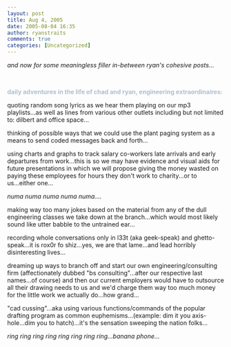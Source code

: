 ```yaml
---
layout: post
title: Aug 4, 2005
date: 2005-08-04 16:35
author: ryanstraits
comments: true
categories: [Uncategorized]
---
```

<em>and now for some meaningless filler in-between ryan's cohesive posts...</em>

&nbsp;

<strong><span style="color:#afbfcf;">daily adventures in the life of chad and ryan, engineering extraordinaires:</span></strong>

quoting random song lyrics as we hear them playing on our mp3 playlists...as well as lines from various other outlets including but not limited to: dilbert and office space...

thinking of possible ways that we could use the plant paging system as a means to send coded messages back and forth...

using charts and graphs to track salary co-workers late arrivals and early departures from work...this is so we may have evidence and visual aids for future presentations in which we will propose giving the money wasted on paying these employees for hours they don't work to charity...or to us...either one...

<em>numa numa numa numa numa....</em>

making way too many jokes based on the material from any of the dull engineering classes we take down at the branch...which would most likely sound like utter babble to the untrained ear...

recording whole conversations only in l33t (aka geek-speak) and ghetto-speak...it is rox0r fo shiz...yes, we are that lame...and lead horribly disinteresting lives...

dreaming up ways to branch off and start our own engineering/consulting firm (affectionately dubbed "bs consulting"...after our respective last names...of course) and then our current employers would have to outsource all their drawing needs to us and we'd charge them way too much money for the little work we actually do...how grand...

"cad cussing"...aka using various functions/commands of the popular drafting program as common euphemisms...(example: dim it you axis-hole...dim you to hatch)...it's the sensation sweeping the nation folks...

<em>ring ring ring ring ring ring ring ring...banana phone...</em>
